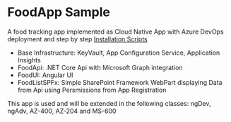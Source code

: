 # FoodApp Sample 

A food tracking app implemented as Cloud Native App with Azure DevOps deployment and step by step [Installation Scripts](/az-cli/)

- Base Infrastructure: KeyVault, App Configuration Service, Application Insights
- FoodApi: .NET Core Api with Microsoft Graph integration
- FoodUI: Angular UI
- FoodListSPFx: Simple SharePoint Framework WebPart displaying Data from Api using Persmissions from App Registration

This app is used and will be extended in the following classes: ngDev, ngAdv, AZ-400, AZ-204 and MS-600
